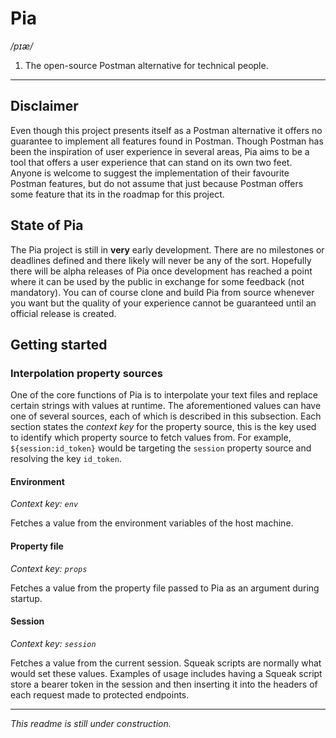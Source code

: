 # Pia 
*/pɪæ/*
1. The open-source Postman alternative for technical people.
---

## Disclaimer
Even though this project presents itself as a Postman alternative it offers no guarantee to implement all features found 
in Postman. Though Postman has been the inspiration of user experience in several areas, Pia aims to be a tool that 
offers a user experience that can stand on its own two feet. Anyone is welcome to suggest the implementation of their 
favourite Postman features, but do not assume that just because Postman offers some feature that its in the roadmap for 
this project.

## State of Pia
The Pia project is still in **very** early development. There are no milestones or deadlines defined and there likely 
will never be any of the sort. Hopefully there will be alpha releases of Pia once development has reached a point where 
it can be used by the public in exchange for some feedback (not mandatory). You can of course clone and build Pia from 
source whenever you want but the quality of your experience cannot be guaranteed until an official release is created.

## Getting started
### Interpolation property sources
One of the core functions of Pia is to interpolate your text files and replace certain strings with values at runtime.
The aforementioned values can have one of several sources, each of which is described in this subsection. Each section
states the *context key* for the property source, this is the key used to identify which property source to fetch values
from. For example, `${session:id_token}` would be targeting the `session` property source and resolving the key 
`id_token`.

#### Environment
*Context key: `env`*

Fetches a value from the environment variables of the host machine.

#### Property file
*Context key: `props`*

Fetches a value from the property file passed to Pia as an argument during startup.

#### Session
*Context key: `session`*

Fetches a value from the current session. Squeak scripts are normally what would set these values. Examples of usage 
includes having a Squeak script store a bearer token in the session and then inserting it into the headers of each 
request made to protected endpoints.

---
*This readme is still under construction.*